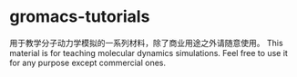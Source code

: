 # gromacs-tutorials

用于教学分子动力学模拟的一系列材料，除了商业用途之外请随意使用。
This material is for teaching molecular dynamics simulations. Feel free to use it for any purpose except commercial ones.
